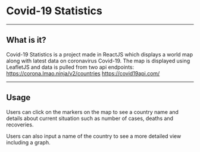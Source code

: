 # Covid-19 Statistics

---

## What is it?

Covid-19 Statistics is a project made in ReactJS which displays a world map along with latest data on coronavirus Covid-19.
The map is displayed using LeafletJS and data is pulled from two api endpoints:
https://corona.lmao.ninja/v2/countries
https://covid19api.com/

---

## Usage

Users can click on the markers on the map to see a country name and details about current situation such as number of cases, deaths and recoveries.

Users can also input a name of the country to see a more detailed view including a graph.
